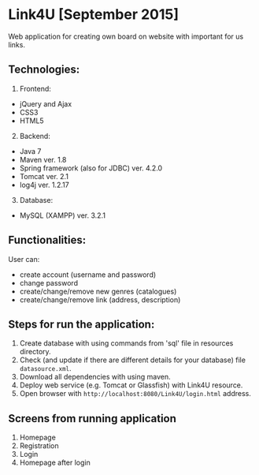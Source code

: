 # Link4U [September 2015]
Web application for creating own board on website with important for us links.

## Technologies:
1. Frontend:
  - jQuery and Ajax
  - CSS3
  - HTML5
2. Backend:
  - Java 7
  - Maven ver. 1.8
  - Spring framework (also for JDBC) ver. 4.2.0
  - Tomcat ver. 2.1
  - log4j ver. 1.2.17
3. Database:
  - MySQL (XAMPP) ver. 3.2.1

## Functionalities:
User can:
- create account (username and password)
- change password
- create/change/remove new genres (catalogues)
- create/change/remove link (address, description)

## Steps for run the application:
1. Create database with using commands from 'sql' file in resources directory.
2. Check (and update if there are different details for your database) file `datasource.xml`.
3. Download all dependencies with using maven.
4. Deploy web service (e.g. Tomcat or Glassfish) with Link4U resource.
5. Open browser with `http://localhost:8080/Link4U/login.html` address.

## Screens from running application

1) Homepage
2) Registration
3) Login
4) Homepage after login